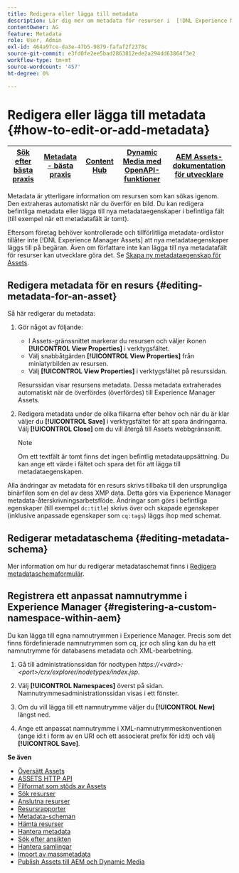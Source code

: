 ```yaml
---
title: Redigera eller lägga till metadata
description: Lär dig mer om metadata för resurser i  [!DNL Experience Manager Assets] ett sätt att redigera metadata för resurser.
contentOwner: AG
feature: Metadata
role: User, Admin
exl-id: 464a97ce-da3e-47b5-9879-fafaf2f2378c
source-git-commit: e3fd0fe2ee5bad2863812ede2a294dd63864f3e2
workflow-type: tm+mt
source-wordcount: '457'
ht-degree: 0%

---
```


# Redigera eller lägga till metadata {#how-to-edit-or-add-metadata}

| [Sök efter bästa praxis](/help/assets/search-best-practices.md) | [Metadata - bästa praxis](/help/assets/metadata-best-practices.md) | [Content Hub](/help/assets/product-overview.md) | [Dynamic Media med OpenAPI-funktioner](/help/assets/dynamic-media-open-apis-overview.md) | [AEM Assets-dokumentation för utvecklare](https://developer.adobe.com/experience-cloud/experience-manager-apis/) |
| ------------- | --------------------------- |---------|----|-----|

Metadata är ytterligare information om resursen som kan sökas igenom. Den extraheras automatiskt när du överför en bild. Du kan redigera befintliga metadata eller lägga till nya metadataegenskaper i befintliga fält (till exempel när ett metadatafält är tomt).

Eftersom företag behöver kontrollerade och tillförlitliga metadata-ordlistor tillåter inte [!DNL Experience Manager Assets] att nya metadataegenskaper läggs till på begäran. Även om författare inte kan lägga till nya metadatafält för resurser kan utvecklare göra det. Se [Skapa ny metadataegenskap för Assets](meta-edit.md#editing-metadata-schema).

## Redigera metadata för en resurs {#editing-metadata-for-an-asset}

Så här redigerar du metadata:

1. Gör något av följande:

   * I Assets-gränssnittet markerar du resursen och väljer ikonen **[!UICONTROL View Properties]** i verktygsfältet.
   * Välj snabbåtgärden **[!UICONTROL View Properties]** från miniatyrbilden av resursen.
   * Välj **[!UICONTROL View Properties]** i verktygsfältet på resurssidan.

   Resurssidan visar resursens metadata. Dessa metadata extraherades automatiskt när de överfördes (överfördes) till Experience Manager Assets.

1. Redigera metadata under de olika flikarna efter behov och när du är klar väljer du **[!UICONTROL Save]** i verktygsfältet för att spara ändringarna. Välj **[!UICONTROL Close]** om du vill återgå till Assets webbgränssnitt.

   >[!NOTE]
   >
   >Om ett textfält är tomt finns det ingen befintlig metadatauppsättning. Du kan ange ett värde i fältet och spara det för att lägga till metadataegenskapen.

Alla ändringar av metadata för en resurs skrivs tillbaka till den ursprungliga binärfilen som en del av dess XMP data. Detta görs via Experience Manager metadata-återskrivningsarbetsflöde. Ändringar som görs i befintliga egenskaper (till exempel `dc:title`) skrivs över och skapade egenskaper (inklusive anpassade egenskaper som `cq:tags`) läggs ihop med schemat.

<!-- XMP write-back is supported and enabled for the platforms and file formats described in technical requirements. -->

## Redigerar metadataschema {#editing-metadata-schema}

Mer information om hur du redigerar metadataschemat finns i [Redigera metadataschemaformulär](metadata-schemas.md#edit-metadata-schema-forms).

## Registrera ett anpassat namnutrymme i Experience Manager {#registering-a-custom-namespace-within-aem}

Du kan lägga till egna namnutrymmen i Experience Manager. Precis som det finns fördefinierade namnutrymmen som cq, jcr och sling kan du ha ett namnutrymme för databasens metadata och XML-bearbetning.

1. Gå till administrationssidan för nodtypen *https://&lt;värd>:&lt;port>/crx/explorer/nodetypes/index.jsp*.
1. Välj **[!UICONTROL Namespaces]** överst på sidan. Namnutrymmesadministrationssidan visas i ett fönster.

1. Om du vill lägga till ett namnutrymme väljer du **[!UICONTROL New]** längst ned.
1. Ange ett anpassat namnutrymme i XML-namnutrymmeskonventionen (ange id:t i form av en URI och ett associerat prefix för id:t) och välj **[!UICONTROL Save]**.

**Se även**

* [Översätt Assets](translate-assets.md)
* [ASSETS HTTP API](mac-api-assets.md)
* [Filformat som stöds av Assets](file-format-support.md)
* [Sök resurser](search-assets.md)
* [Anslutna resurser](use-assets-across-connected-assets-instances.md)
* [Resursrapporter](asset-reports.md)
* [Metadata-scheman](metadata-schemas.md)
* [Hämta resurser](download-assets-from-aem.md)
* [Hantera metadata](manage-metadata.md)
* [Sök efter ansikten](search-facets.md)
* [Hantera samlingar](manage-collections.md)
* [Import av massmetadata](metadata-import-export.md)
* [Publish Assets till AEM och Dynamic Media](/help/assets/publish-assets-to-aem-and-dm.md)
